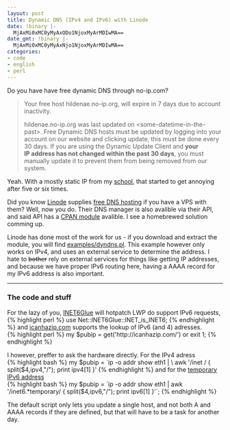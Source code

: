 ```yaml
---
layout: post
title: Dynamic DNS (IPv4 and IPv6) with Linode
date: !binary |-
  MjAxMi0xMC0yMyAxODo1NjoxMyArMDIwMA==
date_gmt: !binary |-
  MjAxMi0xMC0yMyAxNjo1NjoxMyArMDIwMA==
categories:
- code
- english
- perl
---
```

Do you have have free dynamic DNS through no-ip.com?

> Your free host hildenae.no-ip.org, will expire in 7 days due to account inactivity.
>
> hildenae.no-ip.org was last updated on 
> &lt;some-datetime-in-the-past&gt;. 
> Free Dynamic DNS hosts must be updated by logging into your account 
> on our website and clicking update, this must be done every 30 
> days. If you are using the Dynamic Update Client and <strong>your 
> IP address has not changed within the past 30 days</strong>, you 
> must manually update it to prevent them from being removed from 
> our system.

Yeah. With a mostly static IP from my <a title="I love those guys - especially the IT department" href="http://english.hig.no/">school</a>, that started to get annoying after five or six times.

<!--more-->

<p>Did you know <a href="http://www.linode.com/">Linode</a> supplies <a href="http://www.linode.com/faq.cfm#do-you-host-dns">free DNS hosting</a> if you have a VPS with them? Well, now you do. Their DNS manager is also avalible via their API, and said API has a <a href="http://search.cpan.org/~mikegrb/WebService-Linode/lib/WebService/Linode.pm">CPAN module</a> avalible. I see a homebrewed solution comming up.</p>
<p>Linode has done most of the work for us - if you download and extract the module, you will find <a href="http://git.thegrebs.com/?p=WebService-Linode;a=blob_plain;f=examples/dyndns.pl;hb=HEAD">examples/dyndns.pl</a>. This example however only works on IPv4, and uses an external service to determine the address. I hate to <del datetime="2012-10-23T14:49:48+00:00">bother</del> rely on external services for things like getting IP addresses, and because we have proper IPv6 routing here, having a AAAA record for my IPv6 address is also important.</p>
<hr>
<h3>The code and stuff</h3>
<p>For the lazy of you, <a href="http://search.cpan.org/~sullr/Net-INET6Glue/">INET6Glue</a> will hotpatch LWP do support IPv6 requests,<br />
{% highlight perl %}
use Net::INET6Glue::INET_is_INET6;
{% endhighlight %}
and <a href="http://icanhazip.com">icanhazip.com</a> supports the lookup of IPv6 (and 4) adresses.<br />
{% highlight perl %}
my $pubip = get('http://icanhazip.com/') or exit 1;
{% endhighlight %}
</p>
<p>I however, preffer to ask the hardware directly. For the IPv4 adress<br />
{% highlight bash %}
my $pubip = `ip -o addr show eth1 | \
awk '/inet / { split($4,ipv4,"/"); print ipv4[1] }'
{% endhighlight %}
and for the <a href="http://en.wikipedia.org/w/index.php?title=IPv6_address&amp;oldid=512155295#Temporary_addresses" title="Wikipedia article about temporary IPv6 addresses">temporary IPv6 address</a><br />
{% highlight bash %}
my $pubip = `ip -o addr show eth1 |
    awk '/inet6.*temporary/ { split($4,ipv6,"/"); print ipv6[1] }'`;
{% endhighlight %}
</p>
<p>The default script only lets you update a single host, and not both A and AAAA records if they are defined, but that will have to be a task for another day.</p>
